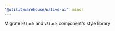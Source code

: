 ```yaml
---
'@utilitywarehouse/native-ui': minor
---
```


Migrate `HStack` and `VStack` component's style library
